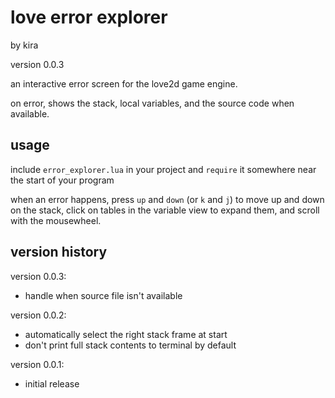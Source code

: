 # love error explorer

by kira

version 0.0.3

an interactive error screen for the love2d game engine.

on error, shows the stack, local variables, and the
source code when available.

## usage

include `error_explorer.lua` in your project and
`require` it somewhere near the start of your program

when an error happens, press `up` and `down` (or `k` and
`j`) to move up and down on the stack, click on tables
in the variable view to expand them, and scroll with the
mousewheel.

## version history

version 0.0.3:

- handle when source file isn't available

version 0.0.2:

- automatically select the right stack frame at start
- don't print full stack contents to terminal by default

version 0.0.1:

- initial release
